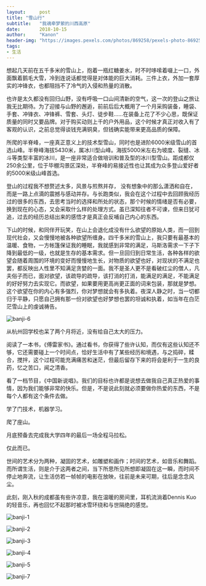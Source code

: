 ```yaml
---
layout:     post
title: "雪山行"
subtitle:   "我魂牵梦萦的川西高原"
date:       2018-10-15
author:     "Kanon"
header-img: "https://images.pexels.com/photos/869258/pexels-photo-869258.jpeg?auto=compress&cs=tinysrgb&dpr=2&h=750&w=1260"
tags:
- 生活
---
```


想起几天前在五千多米的雪山上，抱着一瓶红糖姜水，时不时哆嗦着啜上一口，外面飘着鹅毛大雪，冷到连说话都觉得是对体能的巨大消耗。三件上衣，外加一套厚实的冲锋衣，也都阻挡不了冷气的入侵和热量的消散。

也许是太久都没有回归山野，没有呼吸一口山间清新的空气，这一次的登山之旅让我无比期待。为了迎接与山野的邂逅，前前后后大概用了一个月采购装备，睡袋、手套、冲锋衣、冲锋裤、雪套、头灯、徒步鞋……在装备上花了不少心思，既保证质量的同时又要品牌。对于购买动则上千的户外用品，这个时候才真正对收入有了客观的认识，之前总觉得谈钱充满铜臭，但钱确实能带来更高品质的保障。

所爬的半脊峰，一座真正意义上的技术型雪山，同时也是进阶6000米级雪山的首选山峰。半脊峰海拔5430米，属冰川型山峰。海拔5000米左右为坡度、裂缝、冰斗等类型丰富的冰川，是一座非常适合做培训和普及型的冰川型雪山。距成都仅250余公里，位于毕棚沟景区深处，半脊峰的易接近性也让其成为众多登山爱好者的5000米级山峰首选。

登山的过程我不想赘述太多，风景与煎熬并存， 没有想象中的那么潇洒和自在，而是一路上点滴的震撼与感动并存。与长跑类似，我会在这个过程中去回顾我经历过的很多的东西，去思考当时的选择和所处的状态，那个时候的情绪是否有必要，换到现在的心态，又会采取什么样的处理方式。虽已深知往者不可谏，但来日犹可追，过去的经历总结出来的感悟才是真正会反哺自己内心的东西。

下山的时候，和同伴开玩笑，在山上会退化成没有什么欲望的原始人类，而一回到现代社会，又会慢慢地被各种欲望所缠身。四千多米的雪山上，我只要有最基本的温暖、食物，一方帐篷保证我的睡眠，我就感到非常的满足，马斯洛需求一下子下降到最低的一级，也就是生存的基本需求。但一旦回归到日常生活，各种各样的欲望会随着周围的环境的变好而慢慢地生长，对物质的欲望也好，对现状的不满足也罢，都反映出人性里不知满足贪婪的一面。我不是圣人更不是看破红尘的僧人，凡夫俗子而已，面对欲望，该疏导的疏导，该打消的打消，能满足的满足，不能满足的好好努力去实现它。而欲望，如果要用更高尚更正面的词来包装，那就是梦想。这个欲望在你的内心有多强烈，你对梦想就会有多执着。夜深人静之时，当一切都归于平静，只愿自己拥有那一份对欲望也好梦想也罢的坦诚和执着，如当年在白茫茫雪山上的虔诚祷告。

![banji-6](http://kanon-blog.oss-cn-hangzhou.aliyuncs.com/banji-6.jpg)

从杭州回学校也呆了两个月将近，没有给自己太大的压力。

阅读了一本书，《傅雷家书》。通过看书，你获得了些许认知，而仅有这些认知还不够，它还需要碰上一个时间点，恰好生活中有了某些经历和境遇，与之捣碎，糅合，搅拌，这个过程可能充满痛苦和迷茫，但最后留存下来的将会是利于一生的良药，忆之苦口，闻之清香。

看了一档节目，《中国新说唱》。我们的目标也许都是说想去做我自己真正热爱的事情，因为我们能够非常的快乐。但是，不是说此刻就必须要做你热爱的东西，不是每个人都有这个条件去做。

学了门技术，机器学习。

爬了座山。

月底预备去完成我大学四年的最后一场全程马拉松。

仅此而已。

世间的艺术分为两种，凝固的艺术，如雕塑和画作；时间的艺术，如音乐和舞蹈。而所谓生活，则是介于这两者之间，当下所思所见所想即凝固在这一瞬，而时间不停止地奔流，让生活仿若一帧帧的电影在放映，往前是未来可期，往后是念念风尘。

此刻，刚入秋的成都虽有些许凉意，我在温暖的房间里，耳机流淌着Dennis Kuo的轻音乐，再也回忆不起那时被冰雪环绕和与世隔绝的感觉。

![banji-1](http://kanon-blog.oss-cn-hangzhou.aliyuncs.com/banji-1.jpg)

![banji-2](http://kanon-blog.oss-cn-hangzhou.aliyuncs.com/banji-2.jpg)

![banji-3](http://kanon-blog.oss-cn-hangzhou.aliyuncs.com/banji-3.jpg)

![banji-4](http://kanon-blog.oss-cn-hangzhou.aliyuncs.com/banji-4.jpg)

![banji-5](http://kanon-blog.oss-cn-hangzhou.aliyuncs.com/banji-5.jpg)

![banji-7](http://kanon-blog.oss-cn-hangzhou.aliyuncs.com/banji-7.jpg)
<br><br><br><br>









